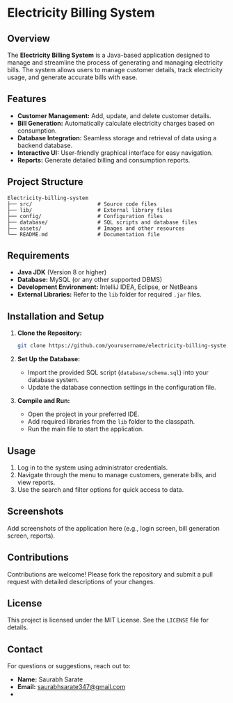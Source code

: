 # Electricity Billing System

## Overview
The **Electricity Billing System** is a Java-based application designed to manage and streamline the process of generating and managing electricity bills. The system allows users to manage customer details, track electricity usage, and generate accurate bills with ease.

## Features
- **Customer Management:** Add, update, and delete customer details.
- **Bill Generation:** Automatically calculate electricity charges based on consumption.
- **Database Integration:** Seamless storage and retrieval of data using a backend database.
- **Interactive UI:** User-friendly graphical interface for easy navigation.
- **Reports:** Generate detailed billing and consumption reports.

## Project Structure
```
Electricity-billing-system
├── src/                     # Source code files
├── lib/                     # External library files
├── config/                  # Configuration files
├── database/                # SQL scripts and database files
├── assets/                  # Images and other resources
└── README.md                # Documentation file
```

## Requirements
- **Java JDK** (Version 8 or higher)
- **Database:** MySQL (or any other supported DBMS)
- **Development Environment:** IntelliJ IDEA, Eclipse, or NetBeans
- **External Libraries:** Refer to the `lib` folder for required `.jar` files.

## Installation and Setup
1. **Clone the Repository:**
   ```bash
   git clone https://github.com/yourusername/electricity-billing-system.git
   ```
2. **Set Up the Database:**
   - Import the provided SQL script (`database/schema.sql`) into your database system.
   - Update the database connection settings in the configuration file.

3. **Compile and Run:**
   - Open the project in your preferred IDE.
   - Add required libraries from the `lib` folder to the classpath.
   - Run the main file to start the application.

## Usage
1. Log in to the system using administrator credentials.
2. Navigate through the menu to manage customers, generate bills, and view reports.
3. Use the search and filter options for quick access to data.

## Screenshots
Add screenshots of the application here (e.g., login screen, bill generation screen, reports).

## Contributions
Contributions are welcome! Please fork the repository and submit a pull request with detailed descriptions of your changes.

## License
This project is licensed under the MIT License. See the `LICENSE` file for details.

## Contact
For questions or suggestions, reach out to:
- **Name:** Saurabh Sarate
- **Email:** saurabhsarate347@gmail.com
- 
